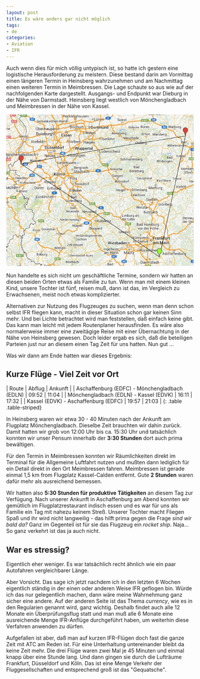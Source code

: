 ```yaml
---
layout: post
title: Es wäre anders gar nicht möglich
tags:
- de
categories:
- Aviation
- IFR
---
```

Auch wenn dies für mich völlig untypisch ist, so hatte ich gestern eine logistische Herausforderung zu meistern. Diese bestand darin am Vormittag einen längeren Termin in Heinsberg wahrzunehmen und am Nachmittag einen weiteren Termin in Meimbressen. Die Lage schaute so aus wie auf der nachfolgenden Karte dargestellt. Ausgangs- und Endpunkt war Dieburg in der Nähe von Darmstadt. Heinsberg liegt westlich von Mönchengladbach und Meimbressen in der Nähe von Kassel.

![Heinsberg Meimbressen Dieburg](/img/posts/Heinsberg-Meimbressen-Dieburg.png)

Nun handelte es sich nicht um geschäftliche Termine, sondern wir hatten an diesen beiden Orten etwas als Familie zu tun. Wenn man mit einem kleinen Kind, unsere Tochter ist fünf, reisen muß, dann ist das, im Vergleich zu Erwachsenen, meist noch etwas komplizierter.

Alternativen zur Nutzung des Flugzeuges zu suchen, wenn man denn schon selbst IFR fliegen kann, macht in dieser Situation schon gar keinen Sinn mehr. Und bei Lichte betrachtet wird man feststellen, daß einfach keine gibt. Das kann man leicht mit jedem Routenplaner herausfinden. Es wäre also normalerweise immer eine zweitägige Reise mit einer Übernachtung in der Nähe von Heinsberg gewesen. Doch leider ergab es sich, daß die beteiligen Parteien just nur an diesem einen Tag Zeit für uns hatten. Nun gut ...

Was wir dann am Ende hatten war dieses Ergebnis:

## Kurze Flüge - Viel Zeit vor Ort

| Route                                         | Abflug | Ankunft |
| Aschaffenburg (EDFC) - Mönchengladbach (EDLN) | 09:52  | 11:04   |
| Mönchengladbach (EDLN) - Kassel (EDVK)        | 16:11  | 17:32   |
| Kassel (EDVK) - Aschaffenburg (EDFC)          | 19:57  | 21:03   |
{: .table .table-striped}

In Heinsberg waren wir etwa 30 - 40 Minuten nach der Ankunft am Flugplatz Mönchengladbach. Dieselbe Zeit brauchten wir dahin zurück. Damit hatten wir grob von 12:00 Uhr bis ca. 15:30 Uhr und tatsächlich konnten wir unser Pensum innerhalb der __3:30 Stunden__ dort auch prima bewältigen.

Für den Termin in Meimbressen konnten wir Räumlichkeiten direkt im Terminal für die Allgemeine Luftfahrt nutzen und mußten dann lediglich für ein Detail direkt in den Ort Meimbressen fahren. Meimbressen ist gerade einmal 1,5 km from Flugplatz Kassel-Calden entfernt. Gute __2 Stunden__ waren dafür mehr als ausreichend bemessen.

Wir hatten also __5:30 Stunden für produktive Tätigkeiten__ an diesem Tag zur Verfügung. Nach unserer Ankunft in Aschaffenburg am Abend konnten wir gemütlich im Flugplatzrestaurant indisch essen und es war für uns als Familie ein Tag mit nahezu keinem Streß. Unserer Tochter macht Fliegen Spaß und ihr wird nicht langweilig - das hilft prima gegen die Frage _sind wir bald da?_ Ganz im Gegenteil ist für sie das Flugzeug ein _rocket ship_. Naja... So ganz verkehrt ist das ja auch nicht.

## War es stressig?

Eigentlich eher weniger. Es war tatsächlich recht ähnlich wie ein paar Autofahren vergleichbarer Länge.

Aber Vorsicht. Das sage ich jetzt nachdem ich in den letzten 6 Wochen eigentlich ständig in der einen oder anderen Weise IFR geflogen bin. Würde ich das nur gelegentlich machen, dann wäre meine Wahrnehmung ganz sicher eine andere. Auf der anderen Seite ist das Thema _currency_, wie es in den Regularien genannt wird, ganz wichtig. Deshalb findet auch alle 12 Monate ein Überprüfungsflug statt und man muß alle 6 Monate eine ausreichende Menge IFR-Anflüge durchgeführt haben, um weiterhin diese Verfahren anwenden zu dürfen.

Aufgefallen ist aber, daß man auf kurzen IFR-Flügen doch fast die ganze Zeit mit ATC am Reden ist. Für eine Unterhaltung untereinander bleibt da keine Zeit mehr. Die drei Flüge waren zwei Mal je 45 Minuten und einmal knapp über eine Stunde lang. Und dann gingen sie durch die Lufträume Frankfurt, Düsseldorf und Köln. Das ist eine Menge Verkehr der Fluggesellschaften und entsprechend groß ist das "Gequatsche".
